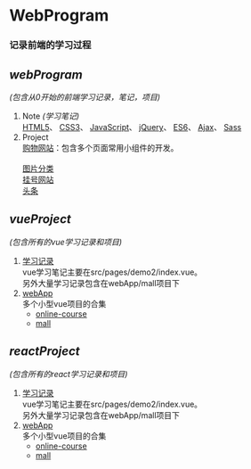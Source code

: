 # WebProgram
### 记录前端的学习过程
## *webProgram*  
 *(包含从0开始的前端学习记录，笔记，项目)*
 1. Note  *(学习笔记)*  
   [HTML5](/webProgram/Note/HTML.html/)、
   [CSS3](/webProgram/Note/CSS3.html/)、
   [JavaScript](/webProgram/Note/JavaScript.html/)、
   [jQuery](/webProgram/Note/jQuery.html/)、
   [ES6](/webProgram/Note/ES6.html/)、
   [Ajax](/webProgram/Note/Ajax.html/)、
   [Sass](/webProgram/Note/sass/)
 2. Project  
   [购物网站](/webProgram/project/购物网站/)：包含多个页面常用小组件的开发。</br>	
   [图片分类](/webProgram/project/switchPic/)</br>
   [挂号网站](/webProgram/project/挂号网站/)</br>
   [头条](/webProgram/project/头条/)</br>
## *vueProject*  
 *(包含所有的vue学习记录和项目)*
 1. [学习记录](/vueProject/my-project/)</br>
 	vue学习笔记主要在src/pages/demo2/index.vue。</br> 
  另外大量学习记录包含在webApp/mall项目下
 2. [webApp](/vueProject/webApp/)  
 	多个小型vue项目的合集  
 	- [online-course](/vueProject/webApp/src/pages/online-course/)</br>	
 	- [mall](/vueProject/webApp/src/pages/mall/)</br>	
## *reactProject*  
 *(包含所有的react学习记录和项目)*
 1. [学习记录](/vueProject/my-project/)</br>
 	vue学习笔记主要在src/pages/demo2/index.vue。</br> 
  另外大量学习记录包含在webApp/mall项目下
 2. [webApp](/vueProject/webApp/)  
 	多个小型vue项目的合集  
 	- [online-course](/vueProject/webApp/src/pages/online-course/)</br>	
 	- [mall](/vueProject/webApp/src/pages/mall/)</br>	
